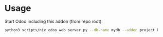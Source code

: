 # Usage

Start Odoo including this addon (from repo root):

```bash
python3 scripts/nix_odoo_web_server.py --db-name mydb --addon project_key
```
